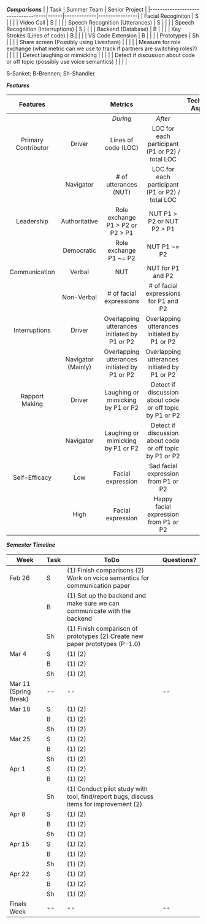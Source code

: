 **_Comparisons_**
|                                    | Task | Summer Team | Senior Project |
|------------------------------------|------|-------------|----------------|
| Facial Recoginiton                 | S    |             |                |
| Video Call                         | S    |             |                |
| Speech Recognition (Utterances)    | S    |             |                |
| Speech Recognition (Interruptions) | S    |             |                |
| Backend (Database)                 | B    |             |                |
| Key Strokes (Lines of code)        | B    |             |                |
| VS Code Extension                  | B    |             |                |
| Prototypes                         | Sh    |             |                |
| Share screen (Possibly using Liveshare)                       |  |             |                |
| Measure for role exchange (what metric can we use to track if partners are switching roles?)                       |  |             |                |
| Detect laughing or mimicking                  |  |             |                |
| Detect if discussion about code or off topic  (possibly use voice semantics)                   |  |             |                |

S-Sanket; B-Brennen; Sh-Shandler

**_Features_**

|     **Features**    |                    |                  **Metrics**                  |                                                           | **Technical Aspect** |
|:-------------------:|:------------------:|:---------------------------------------------:|:---------------------------------------------------------:|:--------------------:|
|                     |                    | _During_                                        | _After_                                                     |                      |
| Primary Contributor | Driver             | Lines of code (LOC)                           | LOC for each participant  (P1 or P2) / total LOC          |                      |
|                     | Navigator          | # of utterances (NUT)                         | LOC for each participant  (P1 or P2) / total LOC          |                      |
| Leadership          | Authoritative      | Role exchange P1 > P2 or P2 > P1              | NUT P1 > P2 or NUT P2 > P1                                |                      |
|                     | Democratic         | Role exchange P1 ~= P2                        | NUT P1 ~= P2                                              |                      |
| Communication       | Verbal             | NUT                                           | NUT for P1 and P2                                         |                      |
|                     | Non-Verbal         | # of facial expressions                       | # of facial expressions for  P1 and P2                    |                      |
| Interruptions       | Driver             | Overlapping utterances  initiated by P1 or P2 | Overlapping utterances  initiated by P1 or P2             |                      |
|                     | Navigator (Mainly) | Overlapping utterances  initiated by P1 or P2 | Overlapping utterances  initiated by P1 or P2             |                      |
| Rapport Making      | Driver             | Laughing or mimicking by P1 or P2             | Detect if discussion about code or  off topic by P1 or P2 |                      |
|                     | Navigator          | Laughing or mimicking by P1 or P2             | Detect if discussion about code or  off topic by P1 or P2 |                      |
| Self-Efficacy       | Low                | Facial expression                             | Sad facial expression from P1 or P2                       |                      |
|                     | High               | Facial expression                             | Happy facial expression from P1 or P2                     |                      |


**_Semester Timeline_**

| **Week**               | **Task** | **ToDo**                                                                               | **Questions?** |
|------------------------|----------|----------------------------------------------------------------------------------------|----------------|
| Feb 26                 | S        | (1) Finish comparisons (2) Work on voice semantics for communication paper             |                |
|                        | B        | (1) Set up the backend and make sure we can communicate with the backend                                                           |                |
|                        | Sh       | (1) Finish comparison of prototypes (2) Create new paper prototypes (P-1.0)            |                |
| Mar 4                  | S        | (1) (2)                                                                                |                |
|                        | B        | (1) (2)                                                                                |                |
|                        | Sh       | (1) (2)                                                                                |                |
| Mar 11  (Spring Break) | --       | --                                                                                     | --             |
| Mar 18                 | S        | (1) (2)                                                                                |                |
|                        | B        | (1) (2)                                                                                |                |
|                        | Sh       | (1) (2)                                                                                |                |
| Mar 25                 | S        | (1) (2)                                                                                |                |
|                        | B        | (1) (2)                                                                                |                |
|                        | Sh       | (1) (2)                                                                                |                |
| Apr 1                  | S        | (1) (2)                                                                                |                |
|                        | B        | (1) (2)                                                                                |                |
|                        | Sh       | (1) Conduct pilot study with tool, find/report bugs, discuss items for improvement (2) |                |
| Apr 8                  | S        | (1) (2)                                                                                |                |
|                        | B        | (1) (2)                                                                                |                |
|                        | Sh       | (1) (2)                                                                                |                |
| Apr 15                 | S        | (1) (2)                                                                                |                |
|                        | B        | (1) (2)                                                                                |                |
|                        | Sh       | (1) (2)                                                                                |                |
| Apr 22                 | S        | (1) (2)                                                                                |                |
|                        | B        | (1) (2)                                                                                |                |
|                        | Sh       | (1) (2)                                                                                |                |
| Finals Week            | --       | --                                                                                     | --             |
